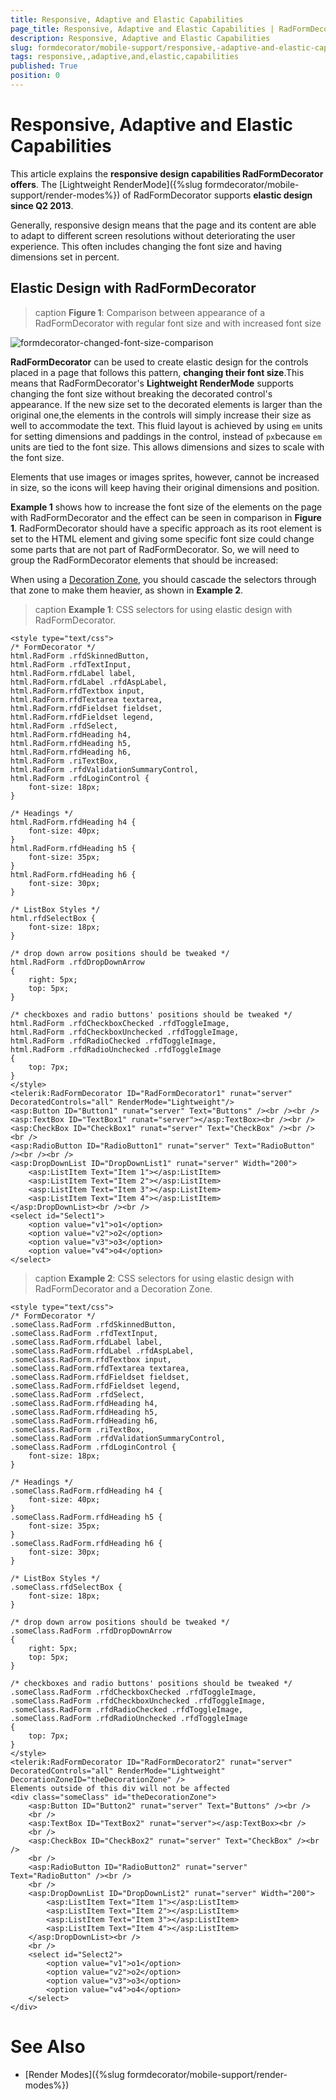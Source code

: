 ```yaml
---
title: Responsive, Adaptive and Elastic Capabilities
page_title: Responsive, Adaptive and Elastic Capabilities | RadFormDecorator for ASP.NET AJAX Documentation
description: Responsive, Adaptive and Elastic Capabilities
slug: formdecorator/mobile-support/responsive,-adaptive-and-elastic-capabilities
tags: responsive,,adaptive,and,elastic,capabilities
published: True
position: 0
---
```


# Responsive, Adaptive and Elastic Capabilities

This article explains the **responsive design capabilities RadFormDecorator offers**.	The [Lightweight RenderMode]({%slug formdecorator/mobile-support/render-modes%}) of RadFormDecorator supports	**elastic design since Q2 2013**.

Generally, responsive design means that the page and its content are able to adapt to different screen resolutions without deteriorating	the user experience. This often includes changing the font size and having dimensions set in percent.

## Elastic Design with RadFormDecorator

>caption **Figure 1**: Comparison between appearance of a RadFormDecorator with regular font size and with increased font size

![formdecorator-changed-font-size-comparison](images/formdecorator-changed-font-size-comparison.png)

**RadFormDecorator** can be used to create elastic design for the controls placed in a page that follows this pattern, **changing their font size**.This means that RadFormDecorator's **Lightweight RenderMode** supports changing	the font size without breaking the decorated control's appearance. If the new size set to the decorated elements is larger than the original one,the elements in the controls will simply increase their size as well to accommodate the text. This fluid layout is achieved by using `em` units for setting dimensions and paddings in the control, instead of `px`because `em` units are tied to the font size. This allows dimensions and sizes to scale with the font size.

Elements that use images or images sprites, however, cannot be increased in size, so the icons will keep having their original dimensions and position.

**Example 1** shows how to increase the font size of the elements on the page with RadFormDecorator and the effect can be seen in comparison in **Figure 1**. RadFormDecorator should have a specific approach as its root element is set to the HTML element and giving some specific font size could change some parts that are not part of RadFormDecorator. So, we will need to group the RadFormDecorator elements that should be increased:

When using a [Decoration Zone](http://demos.telerik.com/aspnet-ajax/formdecorator/examples/decorationzoneid/defaultcs.aspx), you should cascade the selectors through that zone to make them heavier, as shown in **Example 2**.

>caption **Example 1**: CSS selectors for using elastic design with RadFormDecorator.

````ASP.NET
<style type="text/css">
/* FormDecorator */
html.RadForm .rfdSkinnedButton,
html.RadForm .rfdTextInput,
html.RadForm.rfdLabel label,
html.RadForm.rfdLabel .rfdAspLabel,
html.RadForm.rfdTextbox input,
html.RadForm.rfdTextarea textarea,
html.RadForm.rfdFieldset fieldset,
html.RadForm.rfdFieldset legend,
html.RadForm .rfdSelect,
html.RadForm.rfdHeading h4,
html.RadForm.rfdHeading h5,
html.RadForm.rfdHeading h6,
html.RadForm .riTextBox,
html.RadForm .rfdValidationSummaryControl,
html.RadForm .rfdLoginControl {
	font-size: 18px;
}

/* Headings */
html.RadForm.rfdHeading h4 {
	font-size: 40px;
}
html.RadForm.rfdHeading h5 {
	font-size: 35px;
}
html.RadForm.rfdHeading h6 {
	font-size: 30px;
}

/* ListBox Styles */
html.rfdSelectBox {
	font-size: 18px;
}

/* drop down arrow positions should be tweaked */
html.RadForm .rfdDropDownArrow
{
	right: 5px;
	top: 5px;
}

/* checkboxes and radio buttons' positions should be tweaked */
html.RadForm .rfdCheckboxChecked .rfdToggleImage,
html.RadForm .rfdCheckboxUnchecked .rfdToggleImage,
html.RadForm .rfdRadioChecked .rfdToggleImage,
html.RadForm .rfdRadioUnchecked .rfdToggleImage
{
	top: 7px;
}
</style>
<telerik:RadFormDecorator ID="RadFormDecorator1" runat="server" DecoratedControls="all" RenderMode="Lightweight"/>
<asp:Button ID="Button1" runat="server" Text="Buttons" /><br /><br />
<asp:TextBox ID="TextBox1" runat="server"></asp:TextBox><br /><br />
<asp:CheckBox ID="CheckBox1" runat="server" Text="CheckBox" /><br /><br />
<asp:RadioButton ID="RadioButton1" runat="server" Text="RadioButton" /><br /><br />
<asp:DropDownList ID="DropDownList1" runat="server" Width="200">
	<asp:ListItem Text="Item 1"></asp:ListItem>
	<asp:ListItem Text="Item 2"></asp:ListItem>
	<asp:ListItem Text="Item 3"></asp:ListItem>
	<asp:ListItem Text="Item 4"></asp:ListItem>
</asp:DropDownList><br /><br />
<select id="Select1">
	<option value="v1">o1</option>
	<option value="v2">o2</option>
	<option value="v3">o3</option>
	<option value="v4">o4</option>
</select>
````

>caption **Example 2**: CSS selectors for using elastic design with RadFormDecorator and a Decoration Zone.

````ASP.NET
<style type="text/css">
/* FormDecorator */
.someClass.RadForm .rfdSkinnedButton,
.someClass.RadForm .rfdTextInput,
.someClass.RadForm.rfdLabel label,
.someClass.RadForm.rfdLabel .rfdAspLabel,
.someClass.RadForm.rfdTextbox input,
.someClass.RadForm.rfdTextarea textarea,
.someClass.RadForm.rfdFieldset fieldset,
.someClass.RadForm.rfdFieldset legend,
.someClass.RadForm .rfdSelect,
.someClass.RadForm.rfdHeading h4,
.someClass.RadForm.rfdHeading h5,
.someClass.RadForm.rfdHeading h6,
.someClass.RadForm .riTextBox,
.someClass.RadForm .rfdValidationSummaryControl,
.someClass.RadForm .rfdLoginControl {
	font-size: 18px;
}

/* Headings */
.someClass.RadForm.rfdHeading h4 {
	font-size: 40px;
}
.someClass.RadForm.rfdHeading h5 {
	font-size: 35px;
}
.someClass.RadForm.rfdHeading h6 {
	font-size: 30px;
}

/* ListBox Styles */
.someClass.rfdSelectBox {
	font-size: 18px;
}

/* drop down arrow positions should be tweaked */
.someClass.RadForm .rfdDropDownArrow
{
	right: 5px;
	top: 5px;
}

/* checkboxes and radio buttons' positions should be tweaked */
.someClass.RadForm .rfdCheckboxChecked .rfdToggleImage,
.someClass.RadForm .rfdCheckboxUnchecked .rfdToggleImage,
.someClass.RadForm .rfdRadioChecked .rfdToggleImage,
.someClass.RadForm .rfdRadioUnchecked .rfdToggleImage
{
	top: 7px;
}
</style>
<telerik:RadFormDecorator ID="RadFormDecorator2" runat="server" DecoratedControls="all" RenderMode="Lightweight" DecorationZoneID="theDecorationZone" />
Elements outside of this div will not be affected
<div class="someClass" id="theDecorationZone">
	<asp:Button ID="Button2" runat="server" Text="Buttons" /><br />
	<br />
	<asp:TextBox ID="TextBox2" runat="server"></asp:TextBox><br />
	<br />
	<asp:CheckBox ID="CheckBox2" runat="server" Text="CheckBox" /><br />
	<br />
	<asp:RadioButton ID="RadioButton2" runat="server" Text="RadioButton" /><br />
	<br />
	<asp:DropDownList ID="DropDownList2" runat="server" Width="200">
		<asp:ListItem Text="Item 1"></asp:ListItem>
		<asp:ListItem Text="Item 2"></asp:ListItem>
		<asp:ListItem Text="Item 3"></asp:ListItem>
		<asp:ListItem Text="Item 4"></asp:ListItem>
	</asp:DropDownList><br />
	<br />
	<select id="Select2">
		<option value="v1">o1</option>
		<option value="v2">o2</option>
		<option value="v3">o3</option>
		<option value="v4">o4</option>
	</select>
</div>
````

# See Also

 * [Render Modes]({%slug formdecorator/mobile-support/render-modes%})
